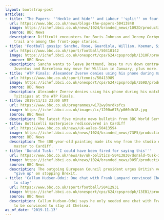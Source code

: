 ```yaml
---
layout: bootstrap-post
articles:
- title: 'The Papers: ''Heckle and hide'' and Labour ''split'' on four-day week'
  url: https://www.bbc.co.uk/news/blogs-the-papers-50413848
  image: https://ichef.bbci.co.uk/news/1024/branded_news/1092D/production/_109658876_metrop1nov14.jpg
  source: BBC News
  description: Difficult encounters for Boris Johnson and Jeremy Corbyn on the campaign
    trail are among the front-page stories.
- title: 'Football gossip: Sancho, Rose, Guardiola, Willian, Koeman, Silva'
  url: https://www.bbc.co.uk/sport/football/50410142
  image: https://ichef.bbci.co.uk/onesport/cps/624/cpsprodpb/1310F/production/_109659087_sancho_getty.jpg
  source: BBC News
  description: Sancho wants to leave Dortmund, Rose to run down contract at Spurs,
    Juventus and Barcelona may move for Willian in January, plus more.
- title: 'ATP Finals: Alexander Zverev denies using his phone during match'
  url: https://www.bbc.co.uk/sport/tennis/50413989
  image: https://ichef.bbci.co.uk/onesport/cps/624/cpsprodpb/269D/production/_109658890_1187436062-8d58b62f769245237c83c7abc151d51045b55fda-1.jpg
  source: BBC News
  description: Alexander Zverev denies using his phone during his match against Stefanos
    Tsitsipas at the ATP Finals.
- title: 2019/11/13 23:00 GMT
  url: https://www.bbc.co.uk/programmes/w172wy0nrdksfcs
  image: https://ichef.bbci.co.uk/images/ic/1200x675/p060dh18.jpg
  source: BBC News
  description: The latest five minute news bulletin from BBC World Service.
- title: Botticelli masterpiece rediscovered in Cardiff
  url: https://www.bbc.co.uk/news/uk-wales-50413594
  image: https://ichef.bbci.co.uk/news/1024/branded_news/73F5/production/_109658692_botticellimadonna.jpg
  source: BBC News
  description: The 400-year-old painting made its way from the studio of the Florentine
    master to Cardiff.
- title: 'Donald Tusk: ''I could have been fired for saying this'''
  url: https://www.bbc.co.uk/news/av/uk-politics-50413830/donald-tusk-i-could-have-been-fired-for-saying-this
  image: https://ichef.bbci.co.uk/news/1024/branded_news/005F/production/_109659000_p07twp70.jpg
  source: BBC News
  description: The outgoing European Council president urges British voters not to
    "give up" on stopping Brexit.
- title: 'Callum Hudson-Odoi: One chat with Frank Lampard convinced Chelsea winger
    to stay'
  url: https://www.bbc.co.uk/sport/football/50412931
  image: https://ichef.bbci.co.uk/onesport/cps/624/cpsprodpb/13EB1/production/_109658518_hudson_odoi_getty.jpg
  source: BBC News
  description: Callum Hudson-Odoi says he only needed one chat with Frank Lampard
    to be convinced to stay at Chelsea.
as_of_date: '2019-11-13'
---
```


